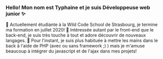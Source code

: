 ### Hello! Mon nom est Typhaine et je suis Développeuse web junior ✨

🔭 Actuellement étudiante à la Wild Code School de Strasbourg, je termine ma formation en juillet 2020!
🌱 Intéressée autant par le front-end que le back-end, je suis très touche à tout et adore découvrir de nouveaux langages.
💬 Pour l'instant, je suis plus habituée à mettre les mains dans le back à l'aide de PHP (avec ou sans framework ;) ) mais je m'amuse beaucoup à intégrer du javascript et de l'ajax dans mes projets!

